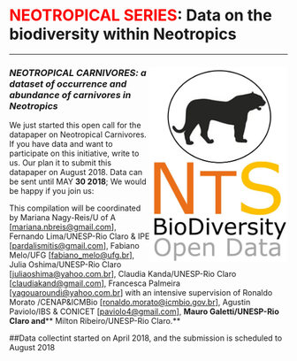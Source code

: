 # <span style="color:red">NEOTROPICAL SERIES</span>: Data on the biodiversity within Neotropics
--------------------------------------------------------
### ***<img align="right" width="250" src="nts_v02_carnivore1.jpg">NEOTROPICAL CARNIVORES: a dataset of occurrence and abundance of carnivores in Neotropics***

We just started this open call for the datapaper on Neotropical Carnivores. If you have data and want to participate on this initiative, write to us. Our plan it to submit this datapaper on August 2018. Data can be sent until MAY **30 2018**; We would be happy if you join us:

This compilation will be coordinated by Mariana Nagy-Reis/U of A [[mariana.nbreis@gmail.com](mailto:mariana.nbreis@gmail.com)], Fernando Lima/UNESP-Rio Claro & IPE [[pardalismitis@gmail.com](mailto:pardalismitis@gmail.com)], Fabiano Melo/UFG [[fabiano_melo@ufg.br](mailto:fabiano_melo@ufg.br)], Julia Oshima/UNESP-Rio Claro [[juliaoshima@yahoo.com.br](mailto:juliaoshima@yahoo.com.br)], Claudia Kanda/UNESP-Rio Claro [[claudiakand@gmail.com](mailto:claudiakand@gmail.com)], Francesca Palmeira [[yagouaroundi@yahoo.com.br](mailto:yagouaroundi@yahoo.com.br)] with an intensive supervision of Ronaldo Morato /CENAP&ICMBio [<ronaldo.morato@icmbio.gov.br>], Agustin Paviolo/IBS & CONICET [[paviolo4@gmail.com](mailto:paviolo4@gmail.com)], **Mauro Galetti/UNESP-Rio Claro
and**** Milton Ribeiro/UNESP-Rio Claro.**

##Data collectint started on April 2018, and the submission is scheduled to August 2018




